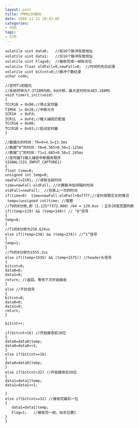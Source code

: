 ```yaml
---
layout: post
title: PMM红外解码
date: 2008-11-21 10:43:05
categories:
- 代码
tags:
- 红外
---
```



    volatile uint data0;   //前16个脉冲存放地址
    volatile uint data1;   //后16个脉冲存放地址
    volatile uint Flag=0;  //接收完成一帧标志位
    volatile float oldFall=0,newFall=0;  //时间的先后纪录
    volatile uint bitcnt=0;//脉冲个数纪录
    uchar code;
     
    //定时T1初始化
    //系统时钟为7.3728M内频，64分频，最大定时时长483.184MS
    void timer1_init(void)
    {
    TCCR1B = 0x00;//停止定时器
    TIMSK |= 0x20;//中断允许
    ICR1H  = 0xFd;
    ICR1L  = 0xFd;//输入捕捉匹配值
    TCCR1A = 0x00;
    TCCR1B = 0x83;//启动定时器
    }
     
    //数据头的时间：Th=9+4.5=13.5ms
    //数据“0”的时间：T0=0.565+0.56=1.125ms
    //数据“1”的时间：T1=1.685+0.56=2.245ms
    //定时器T1输入捕捉中断服务程序 
    SIGNAL(SIG_INPUT_CAPTURE1)
    { 
    float time=0;
    unsigned int temp=0;
    newFall=ICR1; //读取当前时间
    time=newFall-oldFall; //计算脉冲加间隔的时间
    oldFall=newFall;  //存放上一次的时间
    if(time<0)  time=newFall-oldFall+0xffff;//定时周期交叉的情况
     temp=(unsigned int)time; //取整
    //T0的8分频,即（1.125*7372.800）/64 = 129.6us ；正负20宽范围判断
    if((temp>119) && (temp<149)) // "0"信号
    {
    temp=0;
    }
    //T1的8分频为258.624us
    else if((temp>238) && (temp<278)) //“1”信号
    {
    temp=1;
    }
    //Th的8分频为1555.2us
    else if((temp>1535) && (temp<1575)) //header头信号
    {
    bitcnt=0;
    data0=0;
    data1=0;
    return; //返回，等待下次开始接收
    }
    else //干扰信号
    {
    bitcnt=0;
    data0=0;
    data1=0;
    return;
    }
      
    bitcnt++;
      
    if(bitcnt<16) //开始接收前16位
    {
    data0=data0|temp;
    data0=data0<<1;
    }
    else if(bitcnt==16)
    {
    data0=data0|temp;
    }
    else if(bitcnt<32) //开始接收后16位
    {
    data1=data1|temp;
    data1=data1<<1;
       
    }
    else if(bitcnt==32) //接收完最后一位
    {
       data1=data1|temp;
       Flag=1;   //接收完一帧，标志位置1
    }
    }
